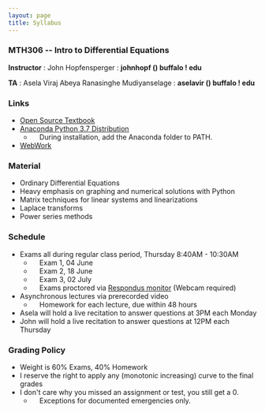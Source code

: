```yaml
---
layout: page
title: Syllabus
---
```


### MTH306 -- Intro to Differential Equations

**Instructor** : John Hopfensperger : **johnhopf () buffalo ! edu**

**TA** : Asela Viraj Abeya Ranasinghe Mudiyanselage : **aselavir () buffalo ! edu**

### Links

- [Open Source Textbook](http://www.buffalo.edu/content/cas/math/ug/ug-courses/syllabi/_jcr_content/par/download_457389674/file.res/diffyqs_UB.pdf)
- [Anaconda Python 3.7 Distribution](https://www.anaconda.com/products/individual)
	- &nbsp; &nbsp; During installation, add the Anaconda folder to PATH.
- [WebWork](http://ww2.math.buffalo.edu/webwork2/2020_5_MTH306_Hopfensperger/)


### Material

- Ordinary Differential Equations
- Heavy emphasis on graphing and numerical solutions with Python
- Matrix techniques for linear systems and linearizations
- Laplace transforms
- Power series methods

### Schedule
- Exams all during regular class period, Thursday 8:40AM - 10:30AM
	- &nbsp; &nbsp; Exam 1, 04 June
	- &nbsp; &nbsp; Exam 2, 18 June
	- &nbsp; &nbsp; Exam 3, 02 July
	- &nbsp; &nbsp; Exams proctored via [Respondus monitor](http://www.buffalo.edu/ubit/service-guides/teaching-technology/learning-resources-for-students/ublearns/respondus.html)
	(Webcam required)
- Asynchronous lectures via prerecorded video
	- &nbsp; &nbsp; Homework for each lecture, due within 48 hours
- Asela will hold a live recitation to answer questions at 3PM each Monday
- John will hold a live recitation to answer questions at 12PM each Thursday

### Grading Policy
- Weight is 60% Exams, 40% Homework
- I reserve the right to apply any (monotonic increasing) curve to the final grades
- I don't care why you missed an assignment or test, you still get a 0.
	- &nbsp; &nbsp; Exceptions for documented emergencies only.